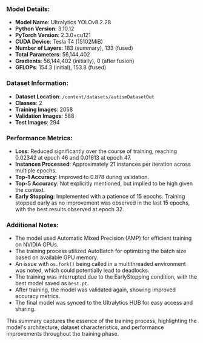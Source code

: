 
### Model Details:
- **Model Name**: Ultralytics YOLOv8.2.28
- **Python Version**: 3.10.12
- **PyTorch Version**: 2.3.0+cu121
- **CUDA Device**: Tesla T4 (15102MiB)
- **Number of Layers**: 183 (summary), 133 (fused)
- **Total Parameters**: 56,144,402
- **Gradients**: 56,144,402 (initially), 0 (after fusion)
- **GFLOPs**: 154.3 (initial), 153.8 (fused)

### Dataset Information:
- **Dataset Location**: `/content/datasets/autismDatasetOut`
- **Classes**: 2
- **Training Images**: 2058
- **Validation Images**: 588
- **Test Images**: 294

### Performance Metrics:
- **Loss**: Reduced significantly over the course of training, reaching 0.02342 at epoch 46 and 0.01613 at epoch 47.
- **Instances Processed**: Approximately 21 instances per iteration across multiple epochs.
- **Top-1 Accuracy**: Improved to 0.878 during validation.
- **Top-5 Accuracy**: Not explicitly mentioned, but implied to be high given the context.
- **Early Stopping**: Implemented with a patience of 15 epochs. Training stopped early as no improvement was observed in the last 15 epochs, with the best results observed at epoch 32.

### Additional Notes:
- The model used Automatic Mixed Precision (AMP) for efficient training on NVIDIA GPUs.
- The training process utilized AutoBatch for optimizing the batch size based on available GPU memory.
- An issue with `os.fork()` being called in a multithreaded environment was noted, which could potentially lead to deadlocks.
- The training was interrupted due to the EarlyStopping condition, with the best model saved as `best.pt`.
- After training, the model was validated again, showing improved accuracy metrics.
- The final model was synced to the Ultralytics HUB for easy access and sharing.

This summary captures the essence of the training process, highlighting the model's architecture, dataset characteristics, and performance improvements throughout the training phase.
